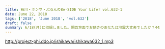 ```yaml
---
title: 石川・ホンマ・ぶるんのBe-SIDE Your Life! vol.632-1
date: June 22, 2018
tags: ['2018', 'June 2018', 'vol.632']
draft: false
summary: 6/18(月)に収録しました。関西方面でお聴きのあなたは地震大丈夫でしたか？44歳の石川さん。多忙です…MIURA
---
```


http://project-phi.ddo.jp/ishikawa/ishikawa632_1.mp3
